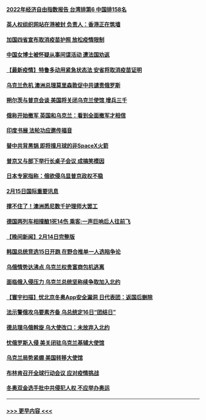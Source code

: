 #### [2022年经济自由指数报告 台湾排第6 中国排158名](../pages/prog202/a103348789.md?t=02160650) 
#### [英人权组织网站在港被封 负责人：香港正在筑墙](../pages/prog202/a103348747.md?t=02160650) 
#### [加国四省宣布取消疫苗护照 放松疫情限制](../pages/prog202/a103348718.md?t=02160650) 
#### [中国女博士被怀疑从事间谍活动 遭法国劝返](../pages/prog202/a103348641.md?t=02160650) 
#### [【最新疫情】特鲁多动用紧急状态法 安省将取消疫苗证明](../pages/prog202/a103348626.md?t=02160650) 
#### [乌克兰危机 澳洲总理莫里森敦促中共谴责俄罗斯](../pages/prog202/a103348629.md?t=02160650) 
#### [朔尔茨与普京会谈 美国将关闭乌克兰使馆 增兵三千](../pages/prog202/a103348610.md?t=02160650) 
#### [俄称开始撤军 英国和乌克兰：看到全面撤军才相信](../pages/prog202/a103348489.md?t=02160650) 
#### [印度书展 法轮功应邀传福音](../pages/prog202/a103348308.md?t=02160650) 
#### [替中共背黑锅 即将撞月球的非SpaceX火箭](../pages/prog202/a103348416.md?t=02160650) 
#### [普京又与部下举行长桌子会议 成搞笑模因](../pages/prog202/a103348426.md?t=02160650) 
#### [日本专家指称：俄欲侵乌显普京政权不稳](../pages/prog202/a103348322.md?t=02160650) 
#### [2月15日国际重要讯息](../pages/prog202/a103348316.md?t=02160650) 
#### [撑不住了！澳洲悉尼数千护理师大罢工](../pages/prog202/a103348265.md?t=02160650) 
#### [德国两列车相撞酿1死14伤 乘客:一声巨响后人往前飞](../pages/prog202/a103348190.md?t=02160650) 
#### [【晚间新闻】2月14日完整版](../pages/prog202/a103348016.md?t=02160650) 
#### [韩国总统竞选15日开跑 在野合推单一人选陷争论](../pages/prog202/a103348169.md?t=02160650) 
#### [乌俄情势达沸点 乌克兰权贵富商包机逃离](../pages/prog202/a103348162.md?t=02160650) 
#### [面临俄入侵压力  乌克兰总统坚称续争取加入北约](../pages/prog202/a103348152.md?t=02160650) 
#### [【寰宇扫描】忧北京冬奥App安全漏洞 日代表团：返国后删除](../pages/prog202/a103347827.md?t=02160650) 
#### [法示警俄攻乌要素齐备 乌总统定16日“团结日”](../pages/prog202/a103348026.md?t=02160650) 
#### [德总理乌俄斡旋 乌大使改口：未放弃入北约](../pages/prog202/a103347854.md?t=02160650) 
#### [忧俄罗斯入侵 美关闭驻乌克兰基辅大使馆](../pages/prog202/a103348036.md?t=02160650) 
#### [乌克兰局势紧绷 美国转移大使馆](../pages/prog202/a103347991.md?t=02160650) 
#### [布林肯召开全球行动会议 应对疫情挑战](../pages/prog202/a103347890.md?t=02160650) 
#### [冬奥双金选手批中共侵犯人权 不应举办奥运](../pages/prog202/a103347843.md?t=02160650) 

----
#### [ >>> 更早内容 <<< ](../indexes/prog202-earlier.md)

